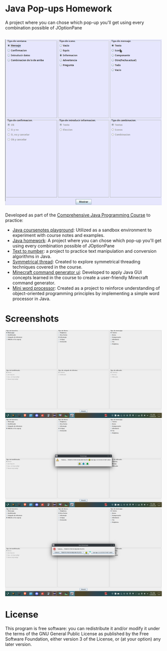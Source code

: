 # Java Pop-ups Homework

A project where you can chose which pop-up you'll get using every combination possible of JOptionPane

![screenshot](https://github.com/EGA-SUPREMO/java-homework/blob/master/Screenshot%202024-04-17%2008%3A29%3A43.png)
-------------
Developed as part of the [Comprehensive Java Programming Course](https://www.youtube.com/watch?v=U709qY6S9rA&list=PLU8oAlHdN5BktAXdEVCLUYzvDyqRQJ2lk) to practice:

* [Java coursenotes playground](https://github.com/EGA-SUPREMO/Java-coursenotes-playground): Utilized as a sandbox environment to experiment with course notes and examples.
* [Java homework](https://github.com/EGA-SUPREMO/java-homework): A project where you can chose which pop-up you'll get using every combination possible of JOptionPane
* [Text to number](https://github.com/EGA-SUPREMO/Text-to-number): a project to practice text manipulation and conversion algorithms in Java.
* [Symmetrical thread](https://github.com/EGA-SUPREMO/symmetrical-thread): Created to explore symmetrical threading techniques covered in the course.
* [Minecraft command generator ui](https://github.com/EGA-SUPREMO/minecraft-command-generator-ui): Developed to apply Java GUI concepts learned in the course to create a user-friendly Minecraft command generator.
* [Mini word processor](https://github.com/EGA-SUPREMO/mini-word-processor): Created as a project to reinforce understanding of object-oriented programming principles by implementing a simple word processor in Java.

# Screenshots
![screenshot](https://github.com/EGA-SUPREMO/java-homework/blob/master/Screenshot%202024-04-13%2015%3A56%3A00.webp)
![screenshot](https://github.com/EGA-SUPREMO/java-homework/blob/master/Screenshot%202024-04-13%2015%3A56%3A30.webp)
![screenshot](https://github.com/EGA-SUPREMO/java-homework/blob/master/Screenshot%202024-04-13%2015%3A56%3A48.webp)

# License
This program is free software: you can redistribute it and/or modify it under the terms of the GNU General Public License as published by the Free Software Foundation, either version 3 of the License, or (at your option) any later version.
